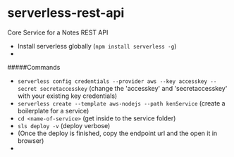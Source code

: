 # serverless-rest-api
Core Service for a Notes REST API

* Install serverless globally (`npm install serverless -g`)
* 

#####Commands
* `serverless config credentials --provider aws --key accesskey --secret secretaccesskey`       (change the 'accesskey' and 'secretaccesskey' with your existing key credentials)
* `serverless create --template aws-nodejs --path kenService`   (create a boilerplate for a service)
* `cd <name-of-service>`    (get inside to the service folder)
* `sls deploy -v`   (deploy verbose)
* (Once the deploy is finished, copy the endpoint url and the open it in browser)
* 
